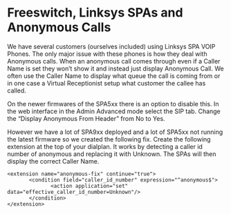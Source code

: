 # Freeswitch, Linksys SPAs and Anonymous Calls

We have several customers (ourselves included) using Linksys SPA VOIP Phones. The only major issue with these phones is how they deal with Anonymous calls. When an anonymous call comes through even if a Caller Name is set they won’t show it and instead just display Anonymous Call. We often use the Caller Name to display what queue the call is coming from or in one case a Virtual Receptionist setup what customer the callee has called.

On the newer firmwares of the SPA5xx there is an option to disable this. In the web interface in the Admin Advanced mode select the SIP tab. Change the “Display Anonymous From Header” from No to Yes.

However we have a lot of SPA9xx deployed and a lot of SPA5xx not running the latest firmware so we created the following fix. Create the following extension at the top of your dialplan. It works by detecting a caller id number of anonymous and replacing it with Unknown. The SPAs will then display the correct Caller Name.

```
<extension name="anonymous-fix" continue="true">
       <condition field="caller_id_number" expression="^anonymous$">
              <action application="set" data="effective_caller_id_number=Unknown"/>
       </condition>
</extension>
```